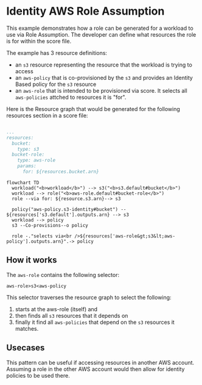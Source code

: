 # Identity AWS Role Assumption

This example demonstrates how a role can be generated for a workload to use via Role Assumption. The developer can define what resources the role is for within the score file.

The example has 3 resource definitions:
- an `s3` resource representing the resource that the workload is trying to access
- an `aws-policy` that is co-provisioned by the `s3` and provides an Identity Based policy for the `s3` resource
- an `aws-role` that is intended to be provisioned via score. It selects all `aws-policies` attched to resources it is "for".

Here is the Resource graph that would be generated for the following resources section in a score file:

```yaml

...
resources:
  bucket:
    type: s3
  bucket-role:
    type: aws-role
    params:
      for: ${resources.bucket.arn}
```

```mermaid
flowchart TD
  workload("<b>workload</b>") --> s3("<b>s3.default#bucket</b>")
  workload --> role("<b>aws-role.default#bucket-role</b>")
  role --via for: ${resource.s3.arn}--> s3

  policy("aws-policy.s3-identity#bucket") -- ${resources['s3.default'].outputs.arn} --> s3
  workload --> policy
  s3 --Co-provisions--o policy

  role -."selects via<br />${resources['aws-role&gt;s3&lt;aws-policy'].outputs.arn}".-> policy
```

## How it works

The `aws-role` contains the following selector:

```
aws-role>s3<aws-policy
```

This selector traverses the resource graph to select the following:
1. starts at the aws-role (itself) and
2. then finds all `s3` resources that it depends on
3. finally it find all `aws-policies` that depend on the `s3` resources it matches.

## Usecases

This pattern can be useful if accessing resources in another AWS account. Assuming a role in the other AWS account would then allow for identity policies to be used there.